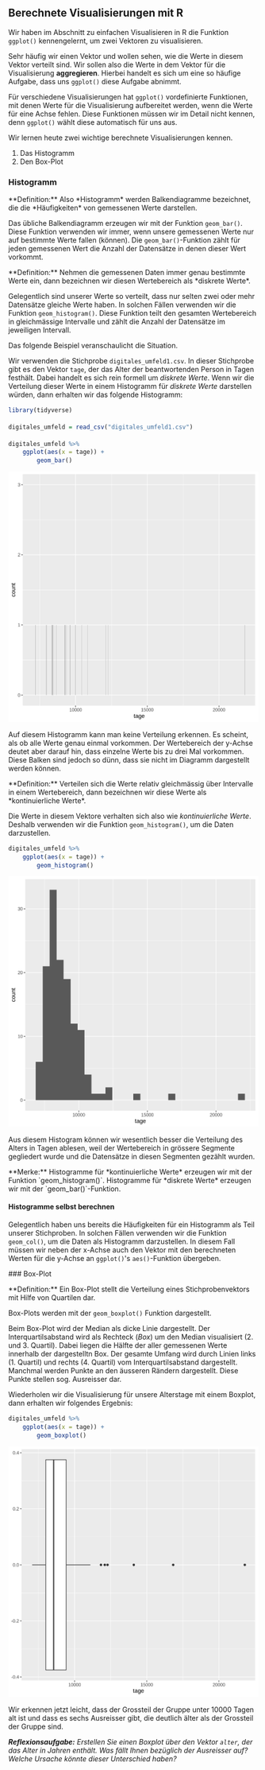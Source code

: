## Berechnete Visualisierungen mit R

Wir haben im Abschnitt zu einfachen Visualisieren in R die Funktion  `ggplot()` kennengelernt, um zwei Vektoren zu visualisieren.

Sehr häufig wir einen Vektor und wollen sehen, wie die Werte in diesem Vektor verteilt sind. Wir sollen also die Werte in dem Vektor für die Visualisierung **aggregieren**. Hierbei handelt es sich um eine so häufige Aufgabe, dass uns `ggplot()` diese Aufgabe abnimmt. 

Für verschiedene Visualisierungen hat `ggplot()` vordefinierte Funktionen, mit denen Werte für die Visualisierung aufbereitet werden, wenn die Werte für eine Achse fehlen. Diese Funktionen müssen wir im Detail nicht kennen, denn `ggplot()` wählt diese automatisch für uns aus. 

Wir lernen heute zwei wichtige berechnete Visualisierungen kennen. 

1. Das Histogramm 
2. Den Box-Plot

### Histogramm

<p class="alert alert-primary" markdown=1>
**Definition:** Also *Histogramm* werden Balkendiagramme bezeichnet, die die *Häufigkeiten* von gemessenen Werte darstellen. 
</p>

Das übliche Balkendiagramm erzeugen wir mit der Funktion `geom_bar()`. Diese Funktion verwenden wir immer, wenn unsere gemessenen Werte nur auf bestimmte Werte fallen (können). Die `geom_bar()`-Funktion zählt für jeden gemessenen Wert die Anzahl der Datensätze in denen dieser Wert vorkommt. 

<p class="alert alert-primary" markdown=1>
**Definition:** Nehmen die gemessenen Daten immer genau bestimmte Werte ein, dann bezeichnen wir diesen Wertebereich als *diskrete Werte*.
</p>

Gelegentlich sind unserer Werte so verteilt, dass nur selten zwei oder mehr Datensätze gleiche Werte haben. In solchen Fällen verwenden wir die Funktion `geom_histogram()`. Diese Funktion teilt den gesamten Wertebereich in gleichmässige Intervalle und zählt die Anzahl der Datensätze im jeweiligen Intervall.

Das folgende Beispiel veranschaulicht die Situation. 

Wir verwenden die Stichprobe `digitales_umfeld1.csv`. In dieser Stichprobe gibt es den Vektor `tage`, der das Alter der beantwortenden Person in Tagen festhält. Dabei handelt es sich rein formell um *diskrete Werte*. Wenn wir die Verteilung dieser Werte in einem Histogramm für *diskrete Werte* darstellen würden, dann erhalten wir das folgende Histogramm: 

```R
library(tidyverse)

digitales_umfeld = read_csv("digitales_umfeld1.csv")

digitales_umfeld %>% 
    ggplot(aes(x = tage)) +
        geom_bar()
```

<img src="https://github.com/dxiai/ct-resourcen/raw/master/bilder/visualisierung/tage_barplot.png">

Auf diesem Histogramm kann man keine Verteilung erkennen. Es scheint, als ob alle Werte genau einmal vorkommen. Der Wertebereich der y-Achse deutet aber darauf hin, dass einzelne Werte bis zu drei Mal vorkommen. Diese Balken sind jedoch so dünn, dass sie nicht im Diagramm dargestellt werden können. 

<p class="alert alert-primary" markdown=1>
**Definition:** Verteilen sich die Werte relativ gleichmässig über Intervalle in einem Wertebereich, dann bezeichnen wir diese Werte als *kontinuierliche Werte*.
</p>

Die Werte in diesem Vektore verhalten sich also wie *kontinuierliche Werte*. Deshalb verwenden wir die Funktion `geom_histogram()`, um die Daten darzustellen. 

```R
digitales_umfeld %>% 
    ggplot(aes(x = tage)) +
        geom_histogram()
```

<img src="https://github.com/dxiai/ct-resourcen/raw/master/bilder/visualisierung/tage_histogram.png">

Aus diesem Histogram können wir wesentlich besser die Verteilung des Alters in Tagen ablesen, weil der Wertebereich in grössere Segmente gegliedert wurde und die Datensätze in diesen Segmenten gezählt wurden.

<p class="alert alert-success" markdown=1>
**Merke:** Histogramme für *kontinuierliche Werte* erzeugen wir mit der Funktion `geom_histogram()`. Histogramme für *diskrete Werte*  erzeugen wir mit der `geom_bar()`-Funktion.
</p>

#### Histogramme selbst berechnen

Gelegentlich haben uns bereits die Häufigkeiten für ein Histogramm als Teil unserer Stichproben. In solchen Fällen verwenden wir die Funktion `geom_col()`, um die Daten als Histogramm darzustellen. In diesem Fall müssen wir neben der x-Achse auch den Vektor mit den berechneten Werten für die y-Achse an `ggplot()`'s `aes()`-Funktion übergeben.

### Box-Plot

<p class="alert alert-primary" markdown=1>
**Definition:** Ein Box-Plot stellt die Verteilung eines Stichprobenvektors mit Hilfe von Quartilen dar. 
</p>

Box-Plots werden mit der `geom_boxplot()` Funktion dargestellt. 

Beim Box-Plot wird der Median als dicke Linie dargestellt. Der Interquartilsabstand wird als Rechteck (*Box*) um den Median visualisiert (2. und 3. Quartil). Dabei liegen die Hälfte der aller gemessenen Werte innerhalb der dargestelltn Box.  Der gesamte Umfang wird durch Linien links (1. Quartil) und rechts (4. Quartil) vom Interquartilsabstand dargestellt. Manchmal werden Punkte an den äusseren Rändern  dargestellt. Diese Punkte stellen sog. Ausreisser dar.

Wiederholen wir die Visualisierung für unsere Alterstage mit einem Boxplot, dann erhalten wir folgendes Ergebnis: 

```R
digitales_umfeld %>% 
    ggplot(aes(x = tage)) +
        geom_boxplot()
```

<img src="https://github.com/dxiai/ct-resourcen/raw/master/bilder/visualisierung/tage_boxplot.png">

Wir erkennen jetzt leicht, dass der Grossteil der Gruppe unter 10000 Tagen alt ist und dass es sechs Ausreisser gibt, die deutlich älter als der Grossteil der Gruppe sind. 

***Reflexionsaufgabe:** Erstellen Sie einen Boxplot über den Vektor `alter`, der das Alter in Jahren enthält. Was fällt Ihnen bezüglich der Ausreisser auf? Welche Ursache könnte dieser Unterschied haben?*